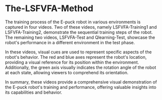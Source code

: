 # The-LSFVFA-Method
The training process of the E-puck robot in various environments is captured in four videos. Two of these videos, namely LSFVFA-Training1 and LSFVFA-Training2, demonstrate the sequential training steps of the robot. The remaining two videos, LSFVFA-Test and Qlearning-Test, showcase the robot's performance in a different environment in the test phase.

In these videos, visual cues are used to represent specific aspects of the robot's behavior. The red and blue axes represent the robot's location, providing a visual reference for its position within the environment. Additionally, the green axis visually indicates the rotation angle of the robot at each state, allowing viewers to comprehend its orientation.

In summary, these videos provide a comprehensive visual demonstration of the E-puck robot's training and performance, offering valuable insights into its capabilities and behavior.

